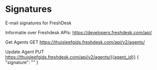 # Signatures
E-mail signatures for FreshDesk

Informatie over Freshdesk APIs:
https://developers.freshdesk.com/api/

Get Agents
GET https://thuisleefgids.freshdesk.com/api/v2/agents/

Update Agent
PUT https://thuisleefgids.freshdesk.com/api/v2/agents/{{agent_id}}
{
  "signature": ""
}
